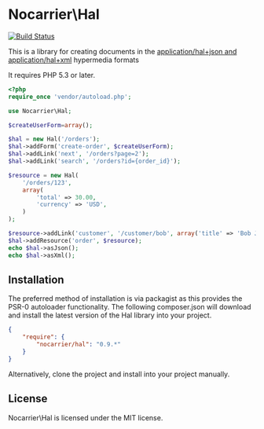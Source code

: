 Nocarrier\Hal
=============

[![Build Status](https://secure.travis-ci.org/blongden/hal.png)](http://travis-ci.org/blongden/hal)

This is a library for creating documents in the [application/hal+json and application/hal+xml][1] hypermedia formats

It requires PHP 5.3 or later.

```php
<?php
require_once 'vendor/autoload.php';

use Nocarrier\Hal;

$createUserForm=array();

$hal = new Hal('/orders');
$hal->addForm('create-order', $createUserForm);
$hal->addLink('next', '/orders?page=2');
$hal->addLink('search', '/orders?id={order_id}');

$resource = new Hal(
    '/orders/123',
    array(
        'total' => 30.00,
        'currency' => 'USD',
    )
);

$resource->addLink('customer', '/customer/bob', array('title' => 'Bob Jones <bob@jones.com>'));
$hal->addResource('order', $resource);
echo $hal->asJson();
echo $hal->asXml();
```

## Installation

The preferred method of installation is via packagist as this provides the PSR-0 autoloader functionality. The
following composer.json will download and install the latest version of the Hal library into your project.

```json
{
    "require": {
        "nocarrier/hal": "0.9.*"
    }
}
```

Alternatively, clone the project and install into your project manually.

## License

Nocarrier\Hal is licensed under the MIT license.

[1]: http://tools.ietf.org/html/draft-kelly-json-hal-05
